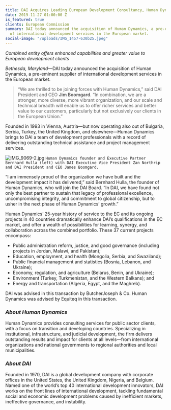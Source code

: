 ```yaml
---
title: DAI Acquires Leading European Development Consultancy, Human Dynamics
date: 2019-11-27 01:00:00 Z
is_featured: true
clients: European Commission
summary: DAI today announced the acquisition of Human Dynamics, a pre-eminent supplier
  of international development services in the European market.
social-image: "/uploads/IMG_1457-630b25.jpeg"
---
```


*Combined entity offers enhanced capabilities and greater value to European development clients*

*Bethesda, Maryland*—DAI today announced the acquisition of Human Dynamics, a pre-eminent supplier of international development services in the European market.

<!--more-->
  
> “We are thrilled to be joining forces with Human Dynamics,” said DAI President and CEO **Jim Boomgard**. “In combination, we are a stronger, more diverse, more vibrant organization, and our scale and technical breadth will enable us to offer richer services and better value to our customers, particularly but not exclusively our clients in the European Union.”
 
Founded in 1993 in Vienna, Austria—but now operating also out of Bulgaria, Serbia, Turkey, the United Kingdom, and elsewhere—Human Dynamics brings to DAI a team of development professionals with a record of delivering outstanding technical assistance and project management services.

![IMG_9069-2.jpg](/uploads/IMG_9069-2.jpg)
`Human Dynamics founder and Executive Partner Bernhard Hulla (left) with DAI Executive Vice President Zan Northrip and DAI President and CEO James Boomgard.`

“I am immensely proud of the organization we have built and the development impact it has delivered,” said Bernhard Hulla, the founder of Human Dynamics, who will join the DAI Board. “In DAI, we have found not only the best partner to sustain that legacy of professional excellence, uncompromising integrity, and commitment to global citizenship, but to usher in the next phase of Human Dynamics’ growth.”

Human Dynamics’ 25-year history of service to the EC and its ongoing projects in 40 countries dramatically enhance DAI’s qualifications in the EC market, and offer a wealth of possibilities for learning, synergy, and collaboration across the combined portfolio. These 37 current projects encompass:

* Public administration reform, justice, and good governance (including projects in Jordan, Malawi, and Pakistan);
* Education, employment, and health (Mongolia, Serbia, and Swaziland); 
* Public financial management and statistics (Bosnia, Lebanon, and Ukraine); 
* Economy, regulation, and agriculture (Belarus, Benin, and Ukraine); 
* Environment (Turkey, Turkmenistan, and the Western Balkans); and 
* Energy and transportation (Algeria, Egypt, and the Maghreb).

DAI was advised in this transaction by ButcherJoseph & Co. Human Dynamics was advised by Equiteq in this transaction. 

<aside>
<h3><em>About Human Dynamics</em></h3>
<p>Human Dynamics provides consulting services for public sector clients, with a focus on transition and developing countries. Specializing in institutional, infrastructure, and judicial development, the firm delivers outstanding results and impact for clients at all levels—from international organizations and national governments to regional authorities and local municipalities.</p>
<h3><em>About DAI</em></h3>
<p>Founded in 1970, DAI is a global development company with corporate offices in the United States, the United Kingdom, Nigeria, and Belgium. Named one of the world’s top 40 international development innovators, DAI works on the front lines of international development, tackling fundamental social and economic development problems caused by inefficient markets, ineffective governance, and instability.</p>
</aside>
